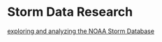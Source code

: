 Storm Data Research
===================

[exploring and analyzing the NOAA Storm Database](https://github.com/keepcosmos/storm-data-research/blob/master/stormdata.md)
